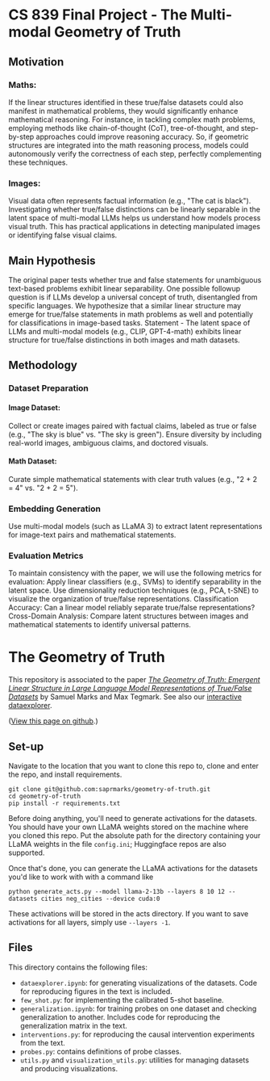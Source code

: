 # CS 839 Final Project - The Multi-modal Geometry of Truth

## Motivation

### Maths:
If the linear structures identified in these true/false datasets could also manifest in mathematical problems, they would significantly enhance mathematical reasoning. For instance, in tackling complex math problems, employing methods like chain-of-thought (CoT), tree-of-thought, and step-by-step approaches could improve reasoning accuracy. So, if geometric structures are integrated into the math reasoning process, models could autonomously verify the correctness of each step, perfectly complementing these techniques.

### Images:
Visual data often represents factual information (e.g., "The cat is black"). Investigating whether true/false distinctions can be linearly separable in the latent space of multi-modal LLMs helps us understand how models process visual truth. This has practical applications in detecting manipulated images or identifying false visual claims.

## Main Hypothesis
The original paper tests whether true and false statements for unambiguous text-based problems exhibit linear separability. One possible followup question is if LLMs develop a universal concept of truth, disentangled from specific languages. We hypothesize that a similar linear structure may emerge for true/false statements in math problems as well and potentially for classifications in image-based tasks.
Statement - The latent space of LLMs and multi-modal models (e.g., CLIP, GPT-4-math) exhibits linear structure for true/false distinctions in both images and math datasets.

## Methodology

### Dataset Preparation
#### Image Dataset:
Collect or create images paired with factual claims, labeled as true or false (e.g., "The sky is blue" vs. "The sky is green").
Ensure diversity by including real-world images, ambiguous claims, and doctored visuals.
#### Math Dataset:
Curate simple mathematical statements with clear truth values 
(e.g., "2 + 2 = 4" vs. "2 + 2 = 5").

### Embedding Generation
Use multi-modal models (such as LLaMA 3) to extract latent representations for image-text pairs and mathematical statements.

### Evaluation Metrics
To maintain consistency with the paper, we will use the following metrics for evaluation:
Apply linear classifiers (e.g., SVMs) to identify separability in the latent space.
Use dimensionality reduction techniques (e.g., PCA, t-SNE) to visualize the organization of true/false representations.
Classification Accuracy: Can a linear model reliably separate true/false representations?
Cross-Domain Analysis: Compare latent structures between images and mathematical statements to identify universal patterns.


# The Geometry of Truth

This repository is associated to the paper <a href="https://arxiv.org/abs/2310.06824">*The Geometry of Truth: Emergent Linear Structure in Large Language Model Representations of True/False Datasets*</a> by Samuel Marks and Max Tegmark. See also our <a href="https://saprmarks.github.io/geometry-of-truth/dataexplorer">interactive dataexplorer</a>.

(<a href="https://github.com/saprmarks/geometry-of-truth">View this page on github</a>.)

## Set-up

Navigate to the location that you want to clone this repo to, clone and enter the repo, and install requirements.
```
git clone git@github.com:saprmarks/geometry-of-truth.git
cd geometry-of-truth
pip install -r requirements.txt
```
Before doing anything, you'll need to generate activations for the datasets. You should have your own LLaMA weights stored on the machine where you cloned this repo. Put the absolute path for the directory containing your LLaMA weights in the file `config.ini`; Huggingface repos are also supported. 

Once that's done, you can generate the LLaMA activations for the datasets you'd like to work with with a command like
```
python generate_acts.py --model llama-2-13b --layers 8 10 12 --datasets cities neg_cities --device cuda:0
```
These activations will be stored in the acts directory. If you want to save activations for all layers, simply use `--layers -1`.

## Files
This directory contains the following files:
* `dataexplorer.ipynb`: for generating visualizations of the datasets. Code for reproducing figures in the text is included.
* `few_shot.py`: for implementing the calibrated 5-shot baseline.
* `generalization.ipynb`: for training probes on one dataset and checking generalization to another. Includes code for reproducing the generalization matrix in the text.
* `interventions.py`: for reproducing the causal intervention experiments from the text.
* `probes.py`: contains definitions of probe classes.
* `utils.py` and `visualization_utils.py`: utilities for managing datasets and producing visualizations. 


